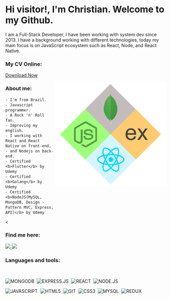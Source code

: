 # Hi visitor!, I'm Christian. Welcome to my Github.

I am a Full-Stack Developer, I have been working with system dev since 2013.
I have a background working with different technologies, today my main focus is
on JavaScript ecosystem such as React, Node, and React Native.

### My CV Online:

<a href="https://christian-de-ornellas.github.io" target="_blank">Download Now</a>

<img align="right" alt="MERN" src="./mern-dev.png" width="350" />

### About me:

    - I'm from Brazil.
    - Javascript programmer.
    - A Rock 'n' Roll fan.
    - Improving my english.
    - I working with React and React Native on front-end, - and Nodejs on back-end.
    - Certified <b>Flutter</b> by Udemy
    - Certified <b>Golang</b> by Udemy
    - Certified <b>NodeJS(MySQL, MongoDB, Design - Pattern MVC, Express, API)</b> by Udemy

<

### Find me here:

  <a href="https://www.linkedin.com/in/christian-possidonio/" alt="Linkedin">
    <img src="https://img.shields.io/badge/LinkedIn-0077B5?style=for-the-badge&logo=linkedin&logoColor=white" />
  </a>
  
  <a href="https://www.instagram.com/christianpossidonio/" alt="Instagram">
    <img src="https://img.shields.io/badge/Instagram-E4405F?style=for-the-badge&logo=instagram&logoColor=white"/>
  </a>

</br>

### Languages and tools:

<br/>

![MONGODB](https://img.shields.io/badge/MongoDB-%234ea94b.svg?&style=for-the-badge&logo=mongodb&logoColor=white)&nbsp;
![EXPRESS.JS](https://img.shields.io/badge/express.js%20-%23404d59.svg?&style=for-the-badge)&nbsp;
![REACT](https://img.shields.io/badge/react%20-%2320232a.svg?&style=for-the-badge&logo=react&logoColor=%2361DAFB)&nbsp;
![NODE.JS](https://img.shields.io/badge/Node.js-43853D?style=for-the-badge&logo=node.js&logoColor=white)&nbsp;

![JAVASCRIPT](https://img.shields.io/badge/JavaScript-F7DF1E?style=for-the-badge&logo=javascript&logoColor=black)&nbsp;
![HTML5](https://img.shields.io/badge/HTML5-E34F26?style=for-the-badge&logo=html5&logoColor=white)&nbsp;
![GIT](https://img.shields.io/badge/Git-F05032?style=for-the-badge&logo=git&logoColor=white)&nbsp;
![CSS3](https://img.shields.io/badge/CSS3-1572B6?style=for-the-badge&logo=css3&logoColor=white)&nbsp;
![MYSQL](https://img.shields.io/badge/MySQL-316192?style=for-the-badge&logo=mysql&logoColor=white)&nbsp;
![REDUX](https://img.shields.io/badge/redux%20-%23593d88.svg?&style=for-the-badge&logo=redux&logoColor=white)&nbsp;

<br/>
